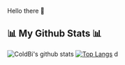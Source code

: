 Hello there 👋
## 📊 My Github Stats 📊
![ColdBi's github stats](https://github-readme-stats.vercel.app/api?username=ColdBio&show_icons=true)
[![Top Langs](https://github-readme-stats.vercel.app/api/top-langs/?username=ColdBio&layout=compact)](https://github.com/anuraghazra/github-readme-stats)
d
